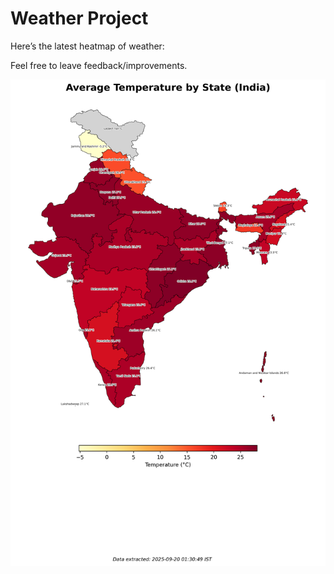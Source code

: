 # Weather Project

Here’s the latest heatmap of weather:

Feel free to leave feedback/improvements.

![India Heatmap](docs/assets/india_heatmap.png?v=CDB673)
